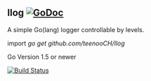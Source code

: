 ## llog [![GoDoc](https://godoc.org/github.com/teenooCH/llog?status.svg)](https://godoc.org/github.com/teenooCH/llog)
A simple Go(lang) logger controllable by levels.

import _go get github.com/teenooCH/llog_

Go Version 1.5 or newer

[![Build Status](https://travis-ci.org/teenooCH/llog.png?branch=master)](https://travis-ci.org/teenooCH/llog)


